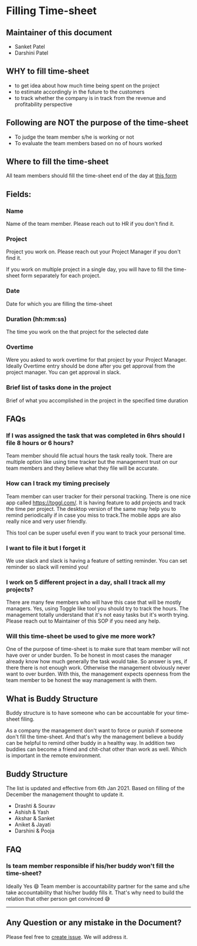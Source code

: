 # Filling Time-sheet

## Maintainer of this document

- Sanket Patel
- Darshini Patel

## WHY to fill time-sheet

- to get idea about how much time being spent on the project
- to estimate accordingly in the future to the customers
- to track whether the company is in track from the revenue and profitability perspective

## Following are NOT the purpose of the time-sheet

- To judge the team member s/he is working or not
- To evaluate the team members based on no of hours worked

## Where to fill the time-sheet

All team members should fill the time-sheet end of the day at [this form](https://docs.google.com/forms/d/e/1FAIpQLSdxVo6YTJ4WmkvVeNZ6N4m24ORFiQFHLxJuGQt1uCqFkVLx6g/viewform)

## Fields:

### Name

Name of the team member. Please reach out to HR if you don't find it.

### Project

Project you work on. Please reach out your Project Manager if you don't find it.

If you work on multiple project in a single day, you will have to fill the time-sheet form separately for each project.

### Date

Date for which you are filling the time-sheet

### Duration (hh:mm:ss)

The time you work on the that project for the selected date

### Overtime

Were you asked to work overtime for that project by your Project Manager. Ideally Overtime entry should be done after you get approval from the project manager. You can get approval in slack.

### Brief list of tasks done in the project

Brief of what you accomplished in the project in the specified time duration

## FAQs

### If I was assigned the task that was completed in 6hrs should I file 8 hours or 6 hours?

Team member should file actual hours the task really took. There are multiple option like using time tracker but the management trust on our team members and they believe what they file will be accurate.

### How can I track my timing precisely

Team member can user tracker for their personal tracking. There is one nice app called https://toggl.com/. It is having feature to add projects and track the time per project. The desktop version of the same may help you to remind periodically if in case you miss to track.The mobile apps are also really nice and very user friendly.

This tool can be super useful even if you want to track your personal time.

### I want to file it but I forget it

We use slack and slack is having a feature of setting reminder. You can set reminder so slack will remind you!

### I work on 5 different project in a day, shall I track all my projects?

There are many few members who will have this case that will be mostly managers. Yes, using Toggle like tool you should try to track the hours. The management totally understand that it's not easy tasks but it's worth trying. Please reach out to Maintainer of this SOP if you need any help.

### Will this time-sheet be used to give me more work?

One of the purpose of time-sheet is to make sure that team member will not have over or under burden. To be honest in most cases the manager already know how much generally the task would take. So answer is yes, if there there is not enough work. Otherwise the management obviously never want to over burden. With this, the management expects openness from the team member to be honest the way management is with them.

## What is Buddy Structure

Buddy structure is to have someone who can be accountable for your time-sheet filing.

As a company the management don't want to force or punish if someone don't fill the time-sheet. And that's why the management believe a buddy can be helpful to remind other buddy in a healthy way. In addition two buddies can become a friend and chit-chat other than work as well. Which is important in the remote environment.

## Buddy Structure

The list is updated and effective from 6th Jan 2021. Based on filling of the December the management thought to update it.

- Drashti & Sourav
- Ashish & Yash
- Akshar & Sanket
- Aniket & Jayati
- Darshini & Pooja

## FAQ

### Is team member responsible if his/her buddy won't fill the time-sheet?

Ideally Yes 😄 Team member is accountability partner for the same and s/he take accountability that his/her buddy fills it. That's why need to build the relation that other person get convinced 😅

---

## Any Question or any mistake in the Document?

Please feel free to [create issue](https://github.com/redsoftware-hq/docs.github.io/issues). We will address it.
